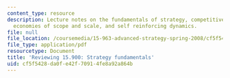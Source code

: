 ```yaml
---
content_type: resource
description: Lecture notes on the fundamentals of strategy, competitive advantage,
  economies of scope and scale, and self reinforcing dynamics.
file: null
file_location: /coursemedia/15-963-advanced-strategy-spring-2008/cf5f5428da0fe42f70914fe8a92a864b_lec2.pdf
file_type: application/pdf
resourcetype: Document
title: 'Reviewing 15.900: Strategy fundamentals'
uid: cf5f5428-da0f-e42f-7091-4fe8a92a864b
---
```

